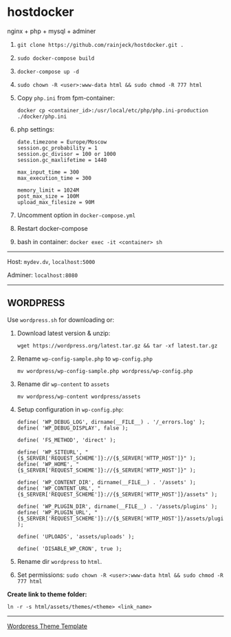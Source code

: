 # hostdocker

nginx + php + mysql + adminer

1. `git clone https://github.com/rainjeck/hostdocker.git .`

2. `sudo docker-compose build`

3. `docker-compose up -d`

4. `sudo chown -R <user>:www-data html && sudo chmod -R 777 html`

5. Copy `php.ini` from fpm-container:

    `docker cp <container_id>:/usr/local/etc/php/php.ini-production ./docker/php.ini`

6. php settings:
    ```
    date.timezone = Europe/Moscow
    session.gc_probability = 1
    session.gc_divisor = 100 or 1000
    session.gc_maxlifetime = 1440

    max_input_time = 300
    max_execution_time = 300

    memory_limit = 1024M
    post_max_size = 100M
    upload_max_filesize = 90M
    ```

7. Uncomment option in `docker-compose.yml`

8. Restart docker-compose

9. bash in container: `docker exec -it <container> sh`
---

Host: `mydev.dv`, `localhost:5000`

Adminer: `localhost:8080`

---

## WORDPRESS

Use `wordpress.sh` for downloading or:

1. Download latest version & unzip:

    `wget https://wordpress.org/latest.tar.gz && tar -xf latest.tar.gz`

2. Rename `wp-config-sample.php` to `wp-config.php`

    `mv wordpress/wp-config-sample.php wordpress/wp-config.php`

3. Rename dir `wp-content` to `assets`

    `mv wordpress/wp-content wordpress/assets`

4. Setup configuration in `wp-config.php`:

    ```
    define( 'WP_DEBUG_LOG', dirname(__FILE__) . '/_errors.log' );
    define( 'WP_DEBUG_DISPLAY', false );

    define( 'FS_METHOD', 'direct' );

    define( 'WP_SITEURL', "{$_SERVER['REQUEST_SCHEME']}://{$_SERVER['HTTP_HOST']}" );
    define( 'WP_HOME', "{$_SERVER['REQUEST_SCHEME']}://{$_SERVER['HTTP_HOST']}" );

    define( 'WP_CONTENT_DIR', dirname(__FILE__) . '/assets' );
    define( 'WP_CONTENT_URL', "{$_SERVER['REQUEST_SCHEME']}://{$_SERVER['HTTP_HOST']}/assets" );

    define( 'WP_PLUGIN_DIR', dirname(__FILE__) . '/assets/plugins' );
    define( 'WP_PLUGIN_URL', "{$_SERVER['REQUEST_SCHEME']}://{$_SERVER['HTTP_HOST']}/assets/plugins" );

    define( 'UPLOADS', 'assets/uploads' );

    define( 'DISABLE_WP_CRON', true );
    ```

5. Rename dir `wordpress` to `html`.

6. Set permissions: `sudo chown -R <user>:www-data html && sudo chmod -R 777 html`

**Create link to theme folder:**

`ln -r -s html/assets/themes/<theme> <link_name>`

---
[Wordpress Theme Template](https://github.com/rainjeck/wordpress)
